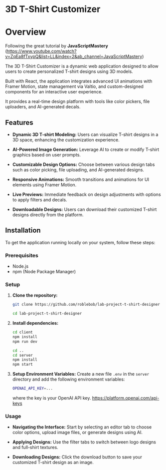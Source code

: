 # 3D T-Shirt Customizer

# Overview

Following the great tutorial by __JavaScriptMastery__ (https://www.youtube.com/watch?v=ZqEa8fTxypQ&list=LL&index=2&ab_channel=JavaScriptMastery)

The 3D T-Shirt Customizer is a dynamic web application designed to allow users to create personalized T-shirt designs using 3D models.

 Built with React, the application integrates advanced UI animations with Framer Motion, state management via Valtio, and custom-designed components for an interactive user experience. 
 
 It provides a real-time design platform with tools like color pickers, file uploaders, and AI-generated decals.

## Features

* __Dynamic 3D T-shirt Modeling:__ 
Users can visualize T-shirt designs in a 3D space, enhancing the customization experience.

* __AI-Powered Image Generation:__ 
Leverage AI to create or modify T-shirt graphics based on user prompts.

* __Customizable Design Options:__ 
Choose between various design tabs such as color picking, file uploading, and AI-generated designs.

* __Responsive Animations:__ 
Smooth transitions and animations for UI elements using Framer Motion.

* __Live Previews:__ 
Immediate feedback on design adjustments with options to apply filters and decals.

* __Downloadable Designs:__ 
Users can download their customized T-shirt designs directly from the platform.

## Installation
To get the application running locally on your system, follow these steps:

### Prerequisites
- Node.js
- npm (Node Package Manager)

### Setup
1. __Clone the repository:__
    ```bash
    git clone https://github.com/roblebob/lab-project-t-shirt-designer

    cd lab-project-t-shirt-designer
    ```
2. __Install dependencies:__
    ```bash
    cd client
    npm install
    npm run dev

    cd ..
    cd server
    npm install
    npm start
    ```
3. __Setup Environment Variables:__
    Create a new file `.env` in the `server` directory and add the following environment variables:
    ```bash
    OPENAI_API_KEY=...
    ```
    where the key is your OpenAI API key.  https://platform.openai.com/api-keys

### Usage

* __Navigating the Interface:__ 
Start by selecting an editor tab to choose color options, upload image files, or generate designs using AI.

* __Applying Designs:__ 
Use the filter tabs to switch between logo designs and full-shirt textures.

* __Downloading Designs:__ 
Click the download button to save your customized T-shirt design as an image.

 